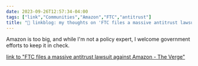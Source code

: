 ```yaml
---
date: 2023-09-26T12:57:34-04:00
tags: ["link","Communities","Amazon","FTC","antitrust"]
title: "🔗 linkblog: my thoughts on 'FTC files a massive antitrust lawsuit against Amazon - The Verge'"
---
```

Amazon is too big, and while I'm not a policy expert, I welcome government efforts to keep it in check.

[link to "FTC files a massive antitrust lawsuit against Amazon - The Verge"](https://www.theverge.com/2023/9/26/23809817/amazon-ftc-antitrust-lawsuit-monopoly)